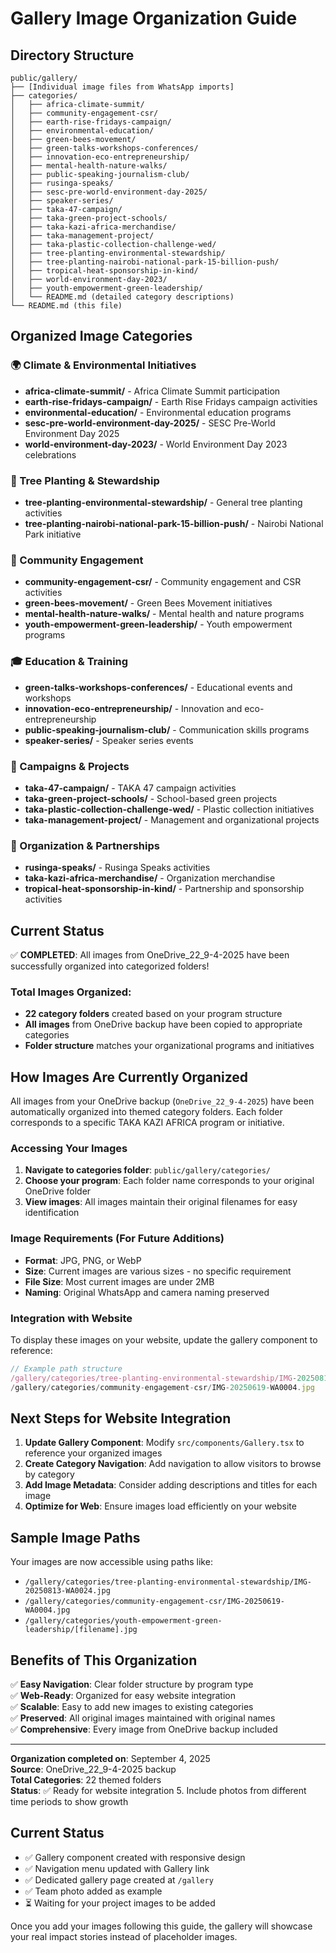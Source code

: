 # Gallery Image Organization Guide

## Directory Structure
```
public/gallery/
├── [Individual image files from WhatsApp imports]
├── categories/
│   ├── africa-climate-summit/
│   ├── community-engagement-csr/
│   ├── earth-rise-fridays-campaign/
│   ├── environmental-education/
│   ├── green-bees-movement/
│   ├── green-talks-workshops-conferences/
│   ├── innovation-eco-entrepreneurship/
│   ├── mental-health-nature-walks/
│   ├── public-speaking-journalism-club/
│   ├── rusinga-speaks/
│   ├── sesc-pre-world-environment-day-2025/
│   ├── speaker-series/
│   ├── taka-47-campaign/
│   ├── taka-green-project-schools/
│   ├── taka-kazi-africa-merchandise/
│   ├── taka-management-project/
│   ├── taka-plastic-collection-challenge-wed/
│   ├── tree-planting-environmental-stewardship/
│   ├── tree-planting-nairobi-national-park-15-billion-push/
│   ├── tropical-heat-sponsorship-in-kind/
│   ├── world-environment-day-2023/
│   ├── youth-empowerment-green-leadership/
│   └── README.md (detailed category descriptions)
└── README.md (this file)
```

## Organized Image Categories

### 🌍 Climate & Environmental Initiatives
- **africa-climate-summit/** - Africa Climate Summit participation
- **earth-rise-fridays-campaign/** - Earth Rise Fridays campaign activities  
- **environmental-education/** - Environmental education programs
- **sesc-pre-world-environment-day-2025/** - SESC Pre-World Environment Day 2025
- **world-environment-day-2023/** - World Environment Day 2023 celebrations

### 🌱 Tree Planting & Stewardship
- **tree-planting-environmental-stewardship/** - General tree planting activities
- **tree-planting-nairobi-national-park-15-billion-push/** - Nairobi National Park initiative

### 🤝 Community Engagement
- **community-engagement-csr/** - Community engagement and CSR activities
- **green-bees-movement/** - Green Bees Movement initiatives
- **mental-health-nature-walks/** - Mental health and nature programs
- **youth-empowerment-green-leadership/** - Youth empowerment programs

### 🎓 Education & Training
- **green-talks-workshops-conferences/** - Educational events and workshops
- **innovation-eco-entrepreneurship/** - Innovation and eco-entrepreneurship
- **public-speaking-journalism-club/** - Communication skills programs
- **speaker-series/** - Speaker series events

### 🎯 Campaigns & Projects
- **taka-47-campaign/** - TAKA 47 campaign activities
- **taka-green-project-schools/** - School-based green projects
- **taka-plastic-collection-challenge-wed/** - Plastic collection initiatives
- **taka-management-project/** - Management and organizational projects

### 🏢 Organization & Partnerships
- **rusinga-speaks/** - Rusinga Speaks activities
- **taka-kazi-africa-merchandise/** - Organization merchandise
- **tropical-heat-sponsorship-in-kind/** - Partnership and sponsorship activities

## Current Status

✅ **COMPLETED**: All images from OneDrive_22_9-4-2025 have been successfully organized into categorized folders!

### Total Images Organized: 
- **22 category folders** created based on your program structure
- **All images** from OneDrive backup have been copied to appropriate categories
- **Folder structure** matches your organizational programs and initiatives

## How Images Are Currently Organized

All images from your OneDrive backup (`OneDrive_22_9-4-2025`) have been automatically organized into themed category folders. Each folder corresponds to a specific TAKA KAZI AFRICA program or initiative.

### Accessing Your Images
1. **Navigate to categories folder**: `public/gallery/categories/`
2. **Choose your program**: Each folder name corresponds to your original OneDrive folder
3. **View images**: All images maintain their original filenames for easy identification

### Image Requirements (For Future Additions)
- **Format**: JPG, PNG, or WebP
- **Size**: Current images are various sizes - no specific requirement
- **File Size**: Most current images are under 2MB
- **Naming**: Original WhatsApp and camera naming preserved

### Integration with Website
To display these images on your website, update the gallery component to reference:
```javascript
// Example path structure
/gallery/categories/tree-planting-environmental-stewardship/IMG-20250813-WA0024.jpg
/gallery/categories/community-engagement-csr/IMG-20250619-WA0004.jpg
```

## Next Steps for Website Integration

1. **Update Gallery Component**: Modify `src/components/Gallery.tsx` to reference your organized images
2. **Create Category Navigation**: Add navigation to allow visitors to browse by category
3. **Add Image Metadata**: Consider adding descriptions and titles for each image
4. **Optimize for Web**: Ensure images load efficiently on your website

## Sample Image Paths
Your images are now accessible using paths like:
- `/gallery/categories/tree-planting-environmental-stewardship/IMG-20250813-WA0024.jpg`
- `/gallery/categories/community-engagement-csr/IMG-20250619-WA0004.jpg`
- `/gallery/categories/youth-empowerment-green-leadership/[filename].jpg`

## Benefits of This Organization
✅ **Easy Navigation**: Clear folder structure by program type  
✅ **Web-Ready**: Organized for easy website integration  
✅ **Scalable**: Easy to add new images to existing categories  
✅ **Preserved**: All original images maintained with original names  
✅ **Comprehensive**: Every image from OneDrive backup included  

---

**Organization completed on**: September 4, 2025  
**Source**: OneDrive_22_9-4-2025 backup  
**Total Categories**: 22 themed folders  
**Status**: ✅ Ready for website integration
5. Include photos from different time periods to show growth

## Current Status
- ✅ Gallery component created with responsive design
- ✅ Navigation menu updated with Gallery link
- ✅ Dedicated gallery page created at `/gallery`
- ✅ Team photo added as example
- ⏳ Waiting for your project images to be added

Once you add your images following this guide, the gallery will showcase your real impact stories instead of placeholder images.

